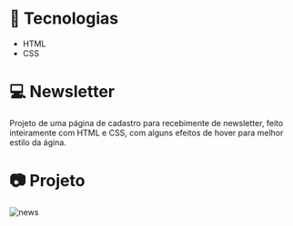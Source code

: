 
<h1> 🚀 Tecnologias </h1>
<ul>
<li> HTML </li>
<li> CSS </li>
</ul>
<h1> 💻 Newsletter </h1>
<p> Projeto de uma página de cadastro para recebimente de newsletter, feito inteiramente com HTML e CSS, com alguns efeitos de hover para melhor estilo da ágina.</p>
<h1> 📷 Projeto </h1>












![news](https://user-images.githubusercontent.com/85262259/152663915-94204c59-c34f-47a0-bdbc-339233a7c444.png)